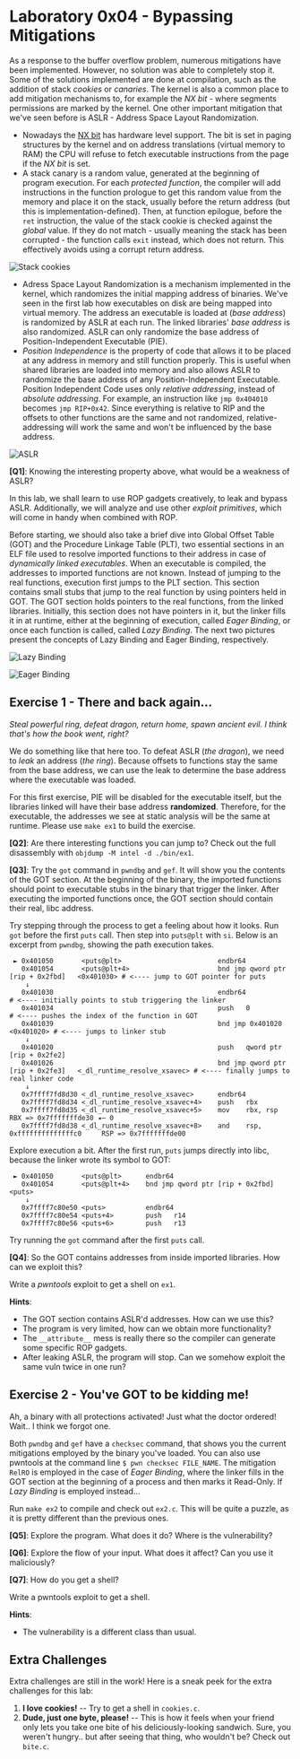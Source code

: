 # Laboratory 0x04 - Bypassing Mitigations

As a response to the buffer overflow problem, numerous mitigations have been implemented. However, no solution was able to completely stop it. Some of the solutions implemented are done at compilation, such as the addition of stack *cookies* or *canaries*. The kernel is also a common place to add mitigation mechanisms to, for example the *NX bit* - where segments permissions are marked by the kernel. One other important mitigation that we've seen before is ASLR - Address Space Layout Randomization.

* Nowadays the [NX bit](https://en.wikipedia.org/wiki/NX_bit) has hardware level support. The bit is set in paging structures by the kernel and on address translations (virtual memory to RAM) the CPU will refuse to fetch executable instructions from the page if the *NX bit* is set.
* A stack canary is a random value, generated at the beginning of program execution. For each *protected function*, the compiler will add instructions in the function prologue to get this random value from the memory and place it on the stack, usually before the return address (but this is implementation-defined). Then, at function epilogue, before the `ret` instruction, the value of the stack cookie is checked against the *global* value. If they do not match - usually meaning the stack has been corrupted - the function calls `exit` instead, which does not return. This effectively avoids using a corrupt return address.

![Stack cookies](../img/canary.png)

* Adress Space Layout Randomization is a mechanism implemented in the kernel, which randomizes the initial mapping address of binaries. We've seen in the first lab how executables on disk are being mapped into virtual memory. The address an executable is loaded at (*base address*) is randomized by ASLR at each run. The linked libraries' *base address* is also randomized. ASLR can only randomize the base address of Position-Independent Executable (PIE).
* *Position Independence* is the property of code that allows it to be placed at any address in memory and still function properly. This is useful when shared libraries are loaded into memory and also allows ASLR to randomize the base address of any Position-Independent Executable. Position Independent Code uses only *relative addressing*, instead of *absolute addressing*. For example, an instruction like `jmp 0x404010` becomes `jmp RIP+0x42`. Since everything is relative to RIP and the offsets to other functions are the same and not randomized, relative-addressing will work the same and won't be influenced by the base address.

![ASLR](../img/aslr.png)

**[Q1]**: Knowing the interesting property above, what would be a weakness of ASLR?

In this lab, we shall learn to use ROP gadgets creatively, to leak and bypass ASLR. Additionally, we will analyze and use other *exploit primitives*, which will come in handy when combined with ROP.

Before starting, we should also take a brief dive into Global Offset Table (GOT) and the Procedure Linkage Table (PLT), two essential sections in an ELF file used to resolve imported functions to their address in case of *dynamically linked executables*. When an executable is compiled, the addresses to imported functions are not known. Instead of jumping to the real functions, execution first jumps to the PLT section. This section contains small stubs that jump to the real function by using pointers held in GOT. The GOT section holds pointers to the real functions, from the linked libraries. Initially, this section does not have pointers in it, but the linker fills it in at runtime, either at the beginning of execution, called *Eager Binding*, or once each function is called, called *Lazy Binding*. The next two pictures present the concepts of Lazy Binding and Eager Binding, respectively.

![Lazy Binding](../img/binding_lazy.png)

![Eager Binding](../img/binding_eager.png)


## Exercise 1 - There and back again...

*Steal powerful ring, defeat dragon, return home, spawn ancient evil. I think that's how the book went, right?*

We do something like that here too. To defeat ASLR (*the dragon*), we need to *leak* an address (*the ring*). Because offsets to functions stay the same from the base address, we can use the leak to determine the base address where the executable was loaded.

For this first exercise, PIE will be disabled for the executable itself, but the libraries linked will have their base address **randomized**. Therefore, for the executable, the addresses we see at static analysis will be the same at runtime.
Please use `make ex1` to build the exercise.

**[Q2]**: Are there interesting functions you can jump to? Check out the full disassembly with `objdump -M intel -d ./bin/ex1`.

**[Q3]**: Try the `got` command in `pwndbg` and `gef`. It will show you the contents of the GOT section.
At the beginning of the binary, the imported functions should point to executable stubs in the binary that trigger the linker. After executing the imported functions once, the GOT section should contain their real, libc address.

Try stepping through the process to get a feeling about how it looks. Run `got` before the first `puts` call. Then step into `puts@plt` with `si`. Below is an excerpt from `pwndbg`, showing the path execution takes.

```
 ► 0x401050       <puts@plt>                        endbr64 
   0x401054       <puts@plt+4>                      bnd jmp qword ptr [rip + 0x2fbd]   <0x401030> # <---- jump to GOT pointer for puts
    ↓
   0x401030                                         endbr64                                       # <---- initially points to stub triggering the linker
   0x401034                                         push   0                                      # <---- pushes the index of the function in GOT
   0x401039                                         bnd jmp 0x401020                   <0x401020> # <---- jumps to linker stub
    ↓
   0x401020                                         push   qword ptr [rip + 0x2fe2]
   0x401026                                         bnd jmp qword ptr [rip + 0x2fe3]   <_dl_runtime_resolve_xsavec> # <---- finally jumps to real linker code
    ↓
   0x7ffff7fd8d30 <_dl_runtime_resolve_xsavec>      endbr64 
   0x7ffff7fd8d34 <_dl_runtime_resolve_xsavec+4>    push   rbx
   0x7ffff7fd8d35 <_dl_runtime_resolve_xsavec+5>    mov    rbx, rsp                    RBX => 0x7fffffffde30 ◂— 0
   0x7ffff7fd8d38 <_dl_runtime_resolve_xsavec+8>    and    rsp, 0xffffffffffffffc0     RSP => 0x7fffffffde00
```

Explore execution a bit. After the first run, `puts` jumps directly into libc, because the linker wrote its symbol to GOT:

```
 ► 0x401050       <puts@plt>      endbr64 
   0x401054       <puts@plt+4>    bnd jmp qword ptr [rip + 0x2fbd]   <puts>
    ↓
   0x7ffff7c80e50 <puts>          endbr64 
   0x7ffff7c80e54 <puts+4>        push   r14
   0x7ffff7c80e56 <puts+6>        push   r13
```

Try running the `got` command after the first `puts` call.

**[Q4]**: So the GOT contains addresses from inside imported libraries. How can we exploit this?

Write a *pwntools* exploit to get a shell on `ex1`.

**Hints**:

* The GOT section contains ASLR'd addresses. How can we use this?
* The program is very limited, how can we obtain more functionality?
* The `__attribute__` mess is really there so the compiler can generate some specific ROP gadgets.
* After leaking ASLR, the program will stop. Can we somehow exploit the same vuln twice in one run?

## Exercise 2 - You've GOT to be kidding me!

Ah, a binary with all protections activated! Just what the doctor ordered! Wait.. I think we forgot one.

Both `pwndbg` and `gef` have a `checksec` command, that shows you the current mitigations employed by the binary you've loaded. You can also use pwntools at the command line `$ pwn checksec FILE_NAME`. The mitigation `RelRO` is employed in the case of *Eager Binding*, where the linker fills in the GOT section at the beginning of a process and then marks it Read-Only. If *Lazy Binding* is employed instead...

Run `make ex2` to compile and check out `ex2.c`. This will be quite a puzzle, as it is pretty different than the previous ones.

**[Q5]**: Explore the program. What does it do? Where is the vulnerability?

**[Q6]**: Explore the flow of your input. What does it affect? Can you use it maliciously?

**[Q7]**: How do you get a shell?

Write a pwntools exploit to get a shell.

**Hints**:

* The vulnerability is a different class than usual.

## Extra Challenges

Extra challenges are still in the work! Here is a sneak peek for the extra challenges for this lab:

1. **I love cookies!** -- Try to get a shell in `cookies.c`.
2. **Dude, just one byte, please!** -- This is how it feels when your friend only lets you take one bite of his deliciously-looking sandwich. Sure, you weren't hungry.. but after seeing that thing, who wouldn't be? Check out `bite.c`.
